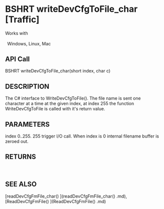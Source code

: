 # BSHRT writeDevCfgToFile_char [Traffic]

Works with <p class="s1" style="padding-top: 2pt;padding-left: 5pt;text-indent: 0pt;text-align: left;"><a name="bookmark467">&zwnj;</a>Windows, Linux, Mac<a name="bookmark468">&zwnj;</a></p>

## API Call
BSHRT writeDevCfgToFile_char(short index, char c)
## DESCRIPTION
The C# interface to WriteDevCfgToFile(). The file name is sent one character at a time at the given index, at index 255 the function WriteDevCfgToFile is called with it&#39;s return value.

## PARAMETERS
index 0..255. 255 trigger I/O call. When index is 0 internal filename buffer is zeroed out.

## RETURNS
<br/>

## SEE ALSO
[readDevCfgFmFile_char() ](readDevCfgFmFile_char() .md), [ReadDevCfgFmFile() ](ReadDevCfgFmFile() .md)
